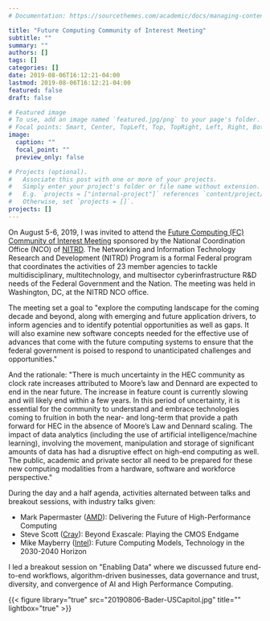 ```yaml
---
# Documentation: https://sourcethemes.com/academic/docs/managing-content/

title: "Future Computing Community of Interest Meeting"
subtitle: ""
summary: ""
authors: []
tags: []
categories: []
date: 2019-08-06T16:12:21-04:00
lastmod: 2019-08-06T16:12:21-04:00
featured: false
draft: false

# Featured image
# To use, add an image named `featured.jpg/png` to your page's folder.
# Focal points: Smart, Center, TopLeft, Top, TopRight, Left, Right, BottomLeft, Bottom, BottomRight.
image:
  caption: ""
  focal_point: ""
  preview_only: false

# Projects (optional).
#   Associate this post with one or more of your projects.
#   Simply enter your project's folder or file name without extension.
#   E.g. `projects = ["internal-project"]` references `content/project/deep-learning/index.md`.
#   Otherwise, set `projects = []`.
projects: []
---
```


On August 5-6, 2019, I was invited to attend the [Future Computing (FC) Community of Interest Meeting](https://www.nitrd.gov/nitrdgroups/index.php?title=FC-COI-2019) sponsored by the National Coordination Office (NCO) of [NITRD](https://nitrd.gov/).  The Networking and Information Technology Research and Development (NITRD) Program is a formal Federal program that coordinates the activities of 23 member agencies to tackle multidisciplinary, multitechnology, and multisector cyberinfrastructure R&D needs of the Federal Government and the Nation.  The meeting was held in Washington, DC, at the NITRD NCO office. 

The meeting set a goal to "explore the computing landscape for the coming decade and beyond, along with emerging and future application drivers, to inform agencies and to identify potential opportunities as well as gaps.  It will also examine new software concepts needed for the effective use of advances that come with the future computing systems to ensure that the federal government is poised to respond to unanticipated challenges and opportunities."  

And the rationale: "There is much uncertainty in the HEC community as clock rate increases attributed to Moore’s law and Dennard are expected to end in the near future. The increase in feature count is currently slowing and will likely end within a few years. In this period of uncertainty, it is essential for the community to understand and embrace technologies coming to fruition in both the near- and long-term that provide a path forward for HEC in the absence of Moore’s Law and Dennard scaling. The impact of data analytics (including the use of artificial intelligence/machine learning), involving the movement, manipulation and storage of significant amounts of data has had a disruptive effect on high-end computing as well. The public, academic and private sector all need to be prepared for these new computing modalities from a hardware, software and workforce perspective."

During the day and a half agenda, activities alternated between talks and breakout sessions, with industry talks given:

- Mark Papermaster ([AMD](https://www.amd.com/)): Delivering the Future of High-Performance Computing 
- Steve Scott ([Cray](https://www.cray.com/)):  Beyond Exascale: Playing the CMOS Endgame
- Mike Mayberry ([Intel](https://www.intel.com)): Future Computing Models, Technology in the 2030-2040 Horizon

I led a breakout session on "Enabling Data" where we discussed future end-to-end workflows, algorithm-driven businesses, data governance and trust, diversity, and convergence of AI and High Performance Computing.

{{< figure library="true" src="20190806-Bader-USCapitol.jpg" title="" lightbox="true" >}}
